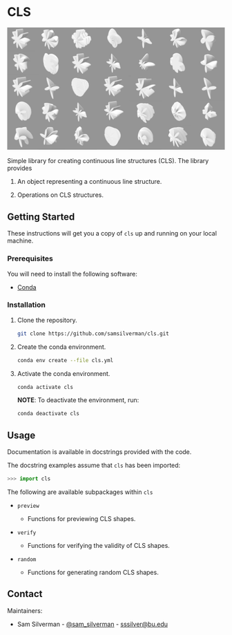 # CLS

![cls Spashscreen](misc/images/splashscreen.jpeg)

Simple library for creating continuous line structures (CLS). The library provides

1. An object representing a continuous line structure.

2. Operations on CLS structures.

## Getting Started

These instructions will get you a copy of ``cls`` up and running on your local machine.

### Prerequisites

You will need to install the following software:

* [Conda](https://docs.conda.io/en/latest/)

### Installation

1. Clone the repository.

    ```bash
    git clone https://github.com/samsilverman/cls.git
    ```

2. Create the conda environment.

    ```bash
    conda env create --file cls.yml
    ```

3. Activate the conda environment.

    ```bash
    conda activate cls
    ```

    **NOTE**: To deactivate the environment, run:

    ```bash
    conda deactivate cls
    ```

## Usage

Documentation is available in docstrings provided with the code.

The docstring examples assume that ``cls`` has been imported:

```python
>>> import cls
```

The following are available subpackages within ``cls``

* ``preview``
  * Functions for previewing CLS shapes.

* ``verify``
  * Functions for verifying the validity of CLS shapes.

* ``random``
  * Functions for generating random CLS shapes.

## Contact

Maintainers:

* Sam Silverman - [@sam_silverman](https://twitter.com/sam_silverman) - [sssilver@bu.edu](mailto:sssilver@bu.edu)
